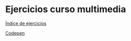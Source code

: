 # Ejercicios curso multimedia
[Índice de ejercicios](https://yrafas.github.io/Multimedia-/)

[Codepen](https://codepen.io/Yraf)
